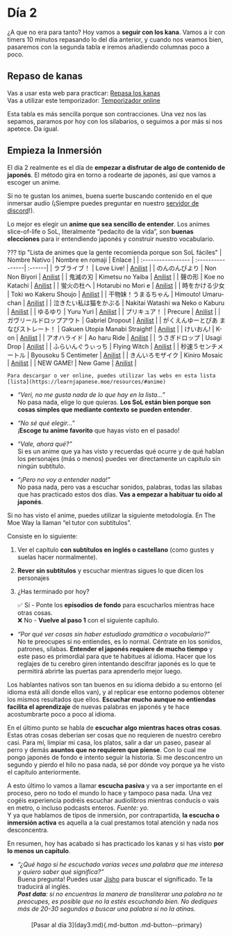 # Día 2

¿A que no era para tanto? Hoy vamos a **seguir con los kana**. Vamos a ir con timers 10 minutos repasando lo del día anterior, y cuando nos veamos bien, pasaremos con la segunda tabla e iremos añadiendo columnas poco a poco.

## Repaso de kanas

Vas a usar esta web para practicar: [Repasa los kanas](https://gohoneko.neocities.org/learn/kana)  
Vas a utilizar este temporizador: [Temporizador online](https://www.online-stopwatch.com/timer/10minutes/ )  

Esta tabla es más sencilla porque son contracciones. Una vez nos las sepamos, paramos por hoy con los silabarios, o seguimos a por más si nos apetece. Da igual.

## Empieza la Inmersión
El día 2 realmente es el día de **empezar a disfrutar de algo de contenido de japonés**. El método gira en torno a rodearte de japonés, así que vamos a escoger un anime.

Si no te gustan los animes, buena suerte buscando contenido en el que inmersar audio (¡Siempre puedes preguntar en nuestro [servidor de discord](https://discord.gg/y8P7mpDTcB)!).

Lo mejor es elegir un **anime que sea sencillo de entender**. Los animes slice-of-life o SoL, literalmente “pedacito de la vida”, son **buenas elecciones** para ir entendiendo japonés y construir nuestro vocabulario. 

??? tip "Lista de animes que la gente recomienda porque son SoL fáciles"
    | Nombre Nativo      | Nombre en romaji | Enlace |
    | :----------------- | :----------------| :------|
    | ラブライブ！       | Love Live!      | [Anilist](https://anilist.co/anime/15051/-School-idol-project/) |
    | のんのんびより     | Non Non Biyori  | [Anilist](https://anilist.co/anime/17549/) |
    | 鬼滅の刃       | Kimetsu no Yaiba      | [Anilist](https://anilist.co/anime/101922/) |
    | 聲の形     | Koe no Katachi  | [Anilist](https://anilist.co/anime/20954/) |
    | 蛍火の杜へ       | Hotarubi no Mori e      | [Anilist](https://anilist.co/anime/10408/) |
    | 時をかける少女     | Toki wo Kakeru Shoujo  | [Anilist](https://anilist.co/anime/2236/) |
    | 干物妹！うまるちゃん       | Himouto! Umaru-chan      | [Anilist](https://anilist.co/anime/20987/) |
    | 泣きたい私は猫をかぶる     | Nakitai Watashi wa Neko o Kaburu  | [Anilist](https://anilist.co/anime/114963/) |
    | ゆるゆり       | Yuru Yuri      | [Anilist](https://anilist.co/anime/10495/) |
    | プリキュア！     | Precure  | [Anilist](https://anilist.co/anime/5684/) |
    | ガヴリールドロップアウト       | Gabriel Dropout      | [Anilist](https://anilist.co/anime/21878/) |
    | がくえんゆーとぴあ まなびストレート！     | Gakuen Utopia Manabi Straight!  | [Anilist](https://anilist.co/anime/1858/-/) |
    | けいおん!       | K-on      | [Anilist](https://anilist.co/anime/5680/) |
    | アオハライド     | Ao haru Ride  | [Anilist](https://anilist.co/anime/20596/) |
    | うさぎドロップ       | Usagi Drop      | [Anilist](https://anilist.co/anime/10162/) |
    | ふらいんぐうぃっち     | Flying Witch  | [Anilist](https://anilist.co/anime/21284/) |
    | 秒速５センチメートル       | Byousoku 5 Centimeter      | [Anilist](https://anilist.co/anime/1689/) |
    | きんいろモザイク     | Kiniro Mosaic  | [Anilist](https://anilist.co/anime/16732/) |
    | NEW GAME!       | New Game      | [Anilist](https://anilist.co/anime/21455/NEW-GAME/) |

    Para descargar o ver online, puedes utilizar las webs en esta lista [lista](https://learnjapanese.moe/resources/#anime)

- *“Veri, no me gusta nada de lo que hay en la lista…”*  
    No pasa nada, elige lo que quieras. **Los SoL están bien porque son cosas simples que mediante contexto se pueden entender**. 

- *“No sé qué elegir…”*  
    ¡**Escoge tu anime favorito** que hayas visto en el pasado!

- *“Vale, ahora qué?”*  
    Si es un anime que ya has visto y recuerdas qué ocurre y de qué hablan los personajes (más o menos) puedes ver directamente un capítulo sin ningún subtítulo. 

- *“¡Pero no voy a entender nada!”*  
    No pasa nada, pero vas a escuchar sonidos, palabras, todas las sílabas que has practicado estos dos días. **Vas a empezar a habituar tu oído al japonés**. 

Si no has visto el anime, puedes utilizar la siguiente metodología.
En The Moe Way la llaman “el tutor con subtítulos”.

Consiste en lo siguiente:  

1. Ver el capítulo **con subtítulos en inglés o castellano** (como gustes y suelas hacer normalmente).
2. **Rever sin subtítulos** y escuchar mientras sigues lo que dicen los personajes
3. ¿Has terminado por hoy? 

    ✅ Sí - Ponte los **episodios de fondo** para escucharlos mientras hace otras cosas.  
    ❌ No - **Vuelve al paso 1** con el siguiente capítulo.

<div/>

- *“Por qué ver cosas sin haber estudiado gramática o vocabulario?”*  
No te preocupes si no entiendes, es lo normal. Céntrate en los sonidos, patrones, sílabas. **Entender el japonés requiere de mucho tiempo** y este paso es primordial para que te habitues al idioma. Hacer que los reglajes de tu cerebro giren intentando descifrar japonés es lo que te permitirá abrirte las puertas para aprenderlo mejor luego.

Los hablantes nativos son tan buenos en su idioma debido a su entorno (el idioma está allí donde ellos van), y al replicar ese entorno podemos obtener los mismos resultados que ellos. **Escuchar mucho aunque no entiendas facilita el aprendizaje** de nuevas palabras en japonés y te hace acostumbrarte poco a poco al idioma.

En el último punto se habla de **escuchar algo mientras haces otras cosas**. Estas otras cosas deberían ser cosas que no requieren de nuestro cerebro casi. Para mí, limpiar mi casa, los platos, salir a dar un paseo, pasear al perro y demás **asuntos que no requieren que piense**. Con lo cual me pongo japonés de fondo e intento seguir la historia. Si me desconcentro un segundo y pierdo el hilo no pasa nada, sé por dónde voy porque ya he visto el capítulo anteriormente.

A esto último lo vamos a llamar **escucha pasiva** y va a ser importante en el proceso, pero no todo el mundo lo hace y tampoco pasa nada. Una vez cogéis experiencia podréis escuchar audiolibros mientras conducís o vais en metro, o incluso podcasts enteros. *Fuente: yo*.  
Y ya que hablamos de tipos de inmersión, por contrapartida, **la escucha o inmersión activa** es aquella a la cual prestamos total atención y nada nos desconcentra.

En resumen, hoy has acabado si has practicado los kanas y si has visto **por lo menos un capítulo**. 

- *“¿Qué hago si he escuchado varias veces una palabra que me interesa y quiero saber qué significa?”*  
Buena pregunta! Puedes usar [Jisho](https://www.jisho.org) para buscar el significado. Te la traducirá al inglés.  
***Post data**: si no encuentras la manera de transliterar una palabra no te preocupes, es posible que no la estés escuchando bien. No dediques más de 20-30 segundos a buscar una palabra si no la atinas.*

<div style="margin-top: 20px;width:full;display:flex;justify-content:center;" markdown="1">
  [Pasar al día 3](day3.md){.md-button .md-button--primary}
</div>